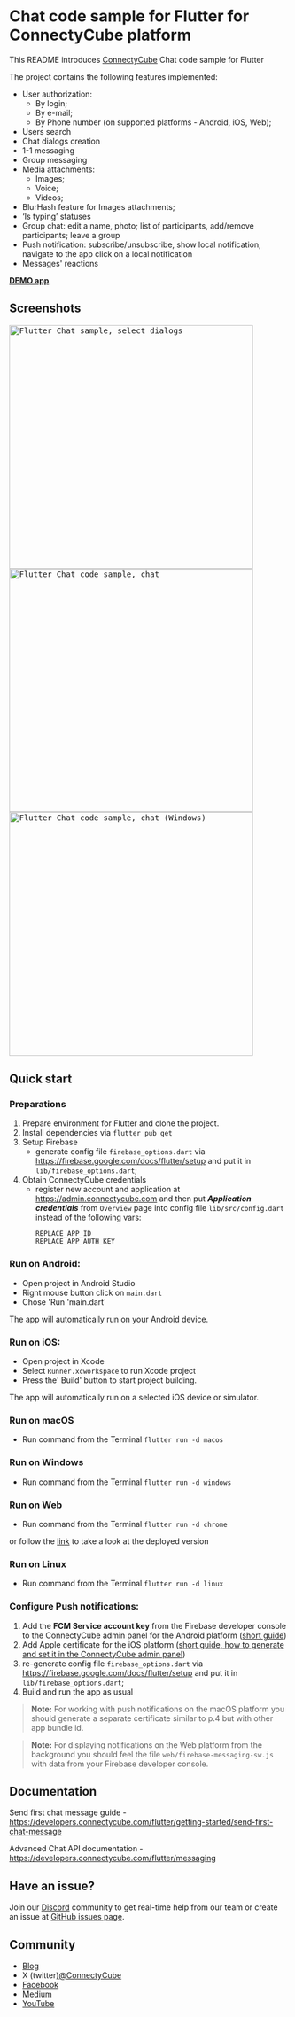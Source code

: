 # Chat code sample for Flutter for ConnectyCube platform

This README introduces [ConnectyCube](https://connectycube.com) Chat code sample for Flutter

The project contains the following features implemented:

- User authorization:
  - By login;
  - By e-mail;
  - By Phone number (on supported platforms - Android, iOS, Web);
- Users search
- Chat dialogs creation
- 1-1 messaging
- Group messaging
- Media attachments:
  - Images;
  - Voice;
  - Videos;
- BlurHash feature for Images attachments;
- ‘Is typing’ statuses
- Group chat: edit a name, photo; list of participants, add/remove participants; leave a group
- Push notification: subscribe/unsubscribe, show local notification, navigate to the app click on a local notification
- Messages' reactions

[**DEMO app**](https://connectycube.github.io/connectycube-flutter-samples/chat_sample/build/web/)

## Screenshots

<kbd><img alt="Flutter Chat sample, select dialogs" src="https://developers.connectycube.com/images/code_samples/flutter/dialogs_screen.png" height="440" />
</kbd> <kbd><img alt="Flutter Chat code sample, chat" src="https://developers.connectycube.com/images/code_samples/flutter/chat_screen.png" height="440" /></kbd>
</kbd> <kbd><img alt="Flutter Chat code sample, chat (Windows)" src="https://developers.connectycube.com/images/code_samples/flutter/chat_screen_windows.png" height="440" /></kbd>

## Quick start

### Preparations

1. Prepare environment for Flutter and clone the project.
2. Install dependencies via `flutter pub get`
3. Setup Firebase
   - generate config file `firebase_options.dart` via https://firebase.google.com/docs/flutter/setup and put it in `lib/firebase_options.dart`;
4. Obtain ConnectyCube credentials
   - register new account and application at https://admin.connectycube.com and then put ***Application credentials*** from `Overview` page into config file `lib/src/config.dart` instead of the following vars:
      ```
      REPLACE_APP_ID
      REPLACE_APP_AUTH_KEY
      ```

### Run on Android:
- Open project in Android Studio
- Right mouse button click on `main.dart`
- Chose 'Run 'main.dart'

The app will automatically run on your Android device.

### Run on iOS:
- Open project in Xcode
- Select `Runner.xcworkspace` to run Xcode project
- Press the' Build' button to start project building.

The app will automatically run on a selected iOS device or simulator.

### Run on macOS
- Run command from the Terminal `flutter run -d macos`

### Run on Windows
- Run command from the Terminal `flutter run -d windows`

### Run on Web
- Run command from the Terminal `flutter run -d chrome`

or follow the [link](https://connectycube.github.io/connectycube-flutter-samples/chat_sample/build/web) to take a look at the deployed version

### Run on Linux
- Run command from the Terminal `flutter run -d linux`

### Configure Push notifications:
1. Add the **FCM Service account key** from the Firebase developer console to the ConnectyCube admin panel for the Android platform ([short guide](https://developers.connectycube.com/flutter/push-notifications?id=android))
2. Add Apple certificate for the iOS platform ([short guide, how to generate and set it in the ConnectyCube admin panel](https://developers.connectycube.com/ios/push-notifications?id=create-apns-certificate))
3. re-generate config file `firebase_options.dart` via https://firebase.google.com/docs/flutter/setup and put it in `lib/firebase_options.dart`;
4. Build and run the app as usual

> **Note:** For working with push notifications on the macOS platform you should generate a separate certificate similar to p.4 but with other app bundle id.

> **Note:** For displaying notifications on the Web platform from the background you should feel the file `web/firebase-messaging-sw.js` with data from your Firebase developer console.

## Documentation

Send first chat message guide - https://developers.connectycube.com/flutter/getting-started/send-first-chat-message

Advanced Chat API documentation - https://developers.connectycube.com/flutter/messaging

## Have an issue?

Join our [Discord](https://discord.com/invite/zqbBWNCCFJ) community to get real-time help from our team or create an issue at [GitHub issues page](https://github.com/ConnectyCube/connectycube-flutter-samples/issues).

## Community

- [Blog](https://connectycube.com/blog)
- X (twitter)[@ConnectyCube](https://x.com/ConnectyCube)
- [Facebook](https://www.facebook.com/ConnectyCube)
- [Medium](https://medium.com/@connectycube)
- [YouTube](https://www.youtube.com/@ConnectyCube)
